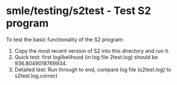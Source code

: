 # smle/testing/s2test - Test S2 program

To test the basic functionality of the S2 program:

1. Copy the most recent version of S2 into this directory and run it.
2. Quick test: first loglikelihood (in log file 2test.log) should be 936.8049018769934.
4. Detailed test: Run through to end, compare log file (s2test.log) to s2test.log.correct

